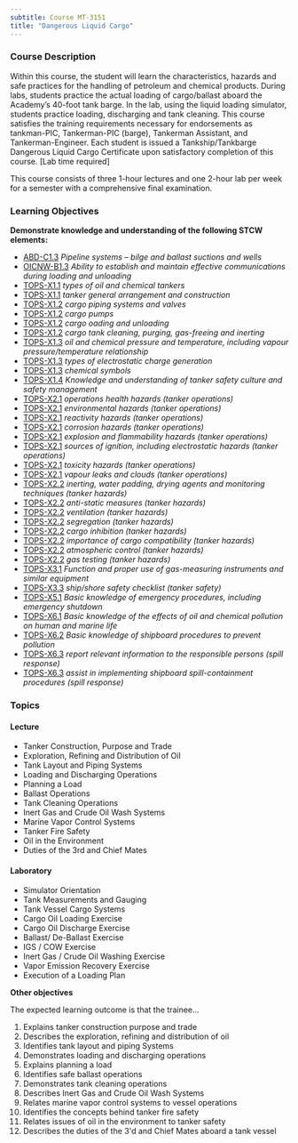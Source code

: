 ```yaml
---
subtitle: Course MT-3151
title: "Dangerous Liquid Cargo"
---
```


### Course Description

Within this course, the student will learn the characteristics, hazards and safe practices for the handling of petroleum and chemical products. During labs, students practice the actual loading of cargo/ballast aboard the Academy’s 40-foot tank barge. In the lab, using the liquid loading simulator, students practice loading, discharging and tank cleaning. This course satisfies the training requirements necessary for endorsements as tankman-PIC, Tankerman-PIC (barge), Tankerman Assistant, and Tankerman-Engineer. Each student is issued a Tankship/Tankbarge Dangerous Liquid Cargo Certificate upon satisfactory completion of this course. [Lab time required]

This course consists of three 1-hour lectures and one 2-hour lab per week for a semester with a comprehensive final examination.


### Learning Objectives

**Demonstrate knowledge and understanding of the following STCW elements:**

* [ABD-C1.3]({{site.baseurl}}/tables/25.html#ABD-C1.3) *Pipeline systems – bilge and ballast suctions and wells*
* [OICNW-B1.3]({{site.baseurl}}/tables/21.html#OICNW-B1.3) *Ability to establish and maintain effective communications during loading and unloading*
* [TOPS-X1.1]({{site.baseurl}}/tables/5111.html#TOPS-X1.1) *types of oil and chemical tankers*
* [TOPS-X1.1]({{site.baseurl}}/tables/5111.html#TOPS-X1.1) *tanker general arrangement and construction*
* [TOPS-X1.2]({{site.baseurl}}/tables/5111.html#TOPS-X1.2) *cargo piping systems and valves*
* [TOPS-X1.2]({{site.baseurl}}/tables/5111.html#TOPS-X1.2) *cargo pumps*
* [TOPS-X1.2]({{site.baseurl}}/tables/5111.html#TOPS-X1.2) *cargo oading and unloading*
* [TOPS-X1.2]({{site.baseurl}}/tables/5111.html#TOPS-X1.2) *cargo tank cleaning, purging, gas-freeing and inerting*
* [TOPS-X1.3]({{site.baseurl}}/tables/5111.html#TOPS-X1.3) *oil and chemical pressure and temperature, including vapour pressure/temperature relationship*
* [TOPS-X1.3]({{site.baseurl}}/tables/5111.html#TOPS-X1.3) *types of electrostatic charge generation*
* [TOPS-X1.3]({{site.baseurl}}/tables/5111.html#TOPS-X1.3) *chemical symbols*
* [TOPS-X1.4]({{site.baseurl}}/tables/5111.html#TOPS-X1.4) *Knowledge and understanding of tanker safety culture and safety management*
* [TOPS-X2.1]({{site.baseurl}}/tables/5111.html#TOPS-X2.1) *operations health hazards (tanker operations)*
* [TOPS-X2.1]({{site.baseurl}}/tables/5111.html#TOPS-X2.1) *environmental hazards (tanker operations)*
* [TOPS-X2.1]({{site.baseurl}}/tables/5111.html#TOPS-X2.1) *reactivity hazards (tanker operations)*
* [TOPS-X2.1]({{site.baseurl}}/tables/5111.html#TOPS-X2.1) *corrosion hazards (tanker operations)*
* [TOPS-X2.1]({{site.baseurl}}/tables/5111.html#TOPS-X2.1) *explosion and flammability hazards  (tanker operations)*
* [TOPS-X2.1]({{site.baseurl}}/tables/5111.html#TOPS-X2.1) *sources of ignition, including electrostatic hazards (tanker operations)*
* [TOPS-X2.1]({{site.baseurl}}/tables/5111.html#TOPS-X2.1) *toxicity hazards  (tanker operations)*
* [TOPS-X2.1]({{site.baseurl}}/tables/5111.html#TOPS-X2.1) *vapour leaks and clouds (tanker operations)*
* [TOPS-X2.2]({{site.baseurl}}/tables/5111.html#TOPS-X2.2) *inerting, water padding, drying agents and monitoring techniques (tanker hazards)*
* [TOPS-X2.2]({{site.baseurl}}/tables/5111.html#TOPS-X2.2) *anti-static measures (tanker hazards)*
* [TOPS-X2.2]({{site.baseurl}}/tables/5111.html#TOPS-X2.2) *ventilation (tanker hazards)*
* [TOPS-X2.2]({{site.baseurl}}/tables/5111.html#TOPS-X2.2) *segregation (tanker hazards)*
* [TOPS-X2.2]({{site.baseurl}}/tables/5111.html#TOPS-X2.2) *cargo inhibition (tanker hazards)*
* [TOPS-X2.2]({{site.baseurl}}/tables/5111.html#TOPS-X2.2) *importance of cargo compatibility (tanker hazards)*
* [TOPS-X2.2]({{site.baseurl}}/tables/5111.html#TOPS-X2.2) *atmospheric control (tanker hazards)*
* [TOPS-X2.2]({{site.baseurl}}/tables/5111.html#TOPS-X2.2) *gas testing (tanker hazards)*
* [TOPS-X3.1]({{site.baseurl}}/tables/5111.html#TOPS-X3.1) *Function and proper use of gas-measuring instruments and similar equipment*
* [TOPS-X3.3]({{site.baseurl}}/tables/5111.html#TOPS-X3.3) *ship/shore safety checklist (tanker safety)*
* [TOPS-X5.1]({{site.baseurl}}/tables/5111.html#TOPS-X5.1) *Basic knowledge of emergency procedures, including emergency shutdown*
* [TOPS-X6.1]({{site.baseurl}}/tables/5111.html#TOPS-X6.1) *Basic knowledge of the effects of oil and chemical pollution on human and marine life*
* [TOPS-X6.2]({{site.baseurl}}/tables/5111.html#TOPS-X6.2) *Basic knowledge of shipboard procedures to prevent pollution*
* [TOPS-X6.3]({{site.baseurl}}/tables/5111.html#TOPS-X6.3) *report relevant information to the responsible persons (spill response)*
* [TOPS-X6.3]({{site.baseurl}}/tables/5111.html#TOPS-X6.3) *assist in implementing shipboard spill-containment procedures (spill response)*


### Topics

#### Lecture

* Tanker Construction, Purpose and Trade
* Exploration, Refining and Distribution of Oil
* Tank Layout and Piping Systems
* Loading and Discharging Operations
* Planning a Load
* Ballast Operations
* Tank Cleaning Operations
* Inert Gas and Crude Oil Wash Systems
* Marine Vapor Control Systems
* Tanker Fire Safety
* Oil in the Environment
* Duties of the 3rd and Chief Mates

#### Laboratory

* Simulator Orientation
* Tank Measurements and Gauging
* Tank Vessel Cargo Systems
* Cargo Oil Loading Exercise
* Cargo Oil Discharge Exercise
* Ballast/ De-Ballast Exercise
* IGS / COW Exercise
* Inert Gas / Crude Oil Washing Exercise
* Vapor Emission Recovery Exercise
* Execution of a Loading Plan



**Other objectives**


The expected learning outcome is that the trainee...

1. Explains tanker construction purpose and trade
2. Describes the exploration, refining and distribution of oil
3. Identifies tank layout and piping Systems
4. Demonstrates loading and discharging operations
5. Explains planning a load
6. Identifies safe ballast operations
7. Demonstrates tank cleaning operations
8. Describes Inert Gas and Crude Oil Wash Systems
9. Relates marine vapor control systems to vessel operations
10. Identifies the concepts behind tanker fire safety
11. Relates issues of oil in the environment to tanker safety
12. Describes the duties of the 3'd and Chief Mates aboard a tank vessel



